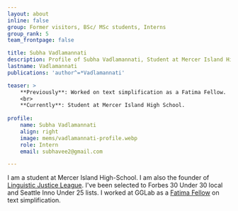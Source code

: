 ```yaml
---
layout: about
inline: false
group: Former visitors, BSc/ MSc students, Interns
group_rank: 5
team_frontpage: false

title: Subha Vadlamannati
description: Profile of Subha Vadlamannati, Student at Mercer Island High School.
lastname: Vadlamannati
publications: 'author^=*Vadlamannati'

teaser: >
    **Previously**: Worked on text simplification as a Fatima Fellow.
    <br>
    **Currently**: Student at Mercer Island High School.
  
profile:
    name: Subha Vadlamannati
    align: right
    image: mems/vadlamannati-profile.webp
    role: Intern
    email: subhavee2@gmail.com

---
```


I am a student at Mercer Island High-School. I am also the founder of [Linguistic Justice League](https://linguisticsjusticeleague.org/). I've been selected to Forbes 30 Under 30 local and Seattle Inno Under 25 lists. I worked at GGLab as a [Fatima Fellow](https://www.fatimafellowship.com/) on text simplification.  






